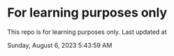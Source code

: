 # For learning purposes only
This repo is for learning purposes only.
Last updated at

Sunday, August 6, 2023 5:43:59 AM

